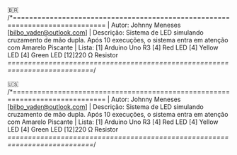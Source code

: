 :brazil:
/*=============================================================================
 |    	Autor:         Johnny Meneses [bilbo_vader@outlook.com]
 |    	Descrição:    Sistema de LED simulando cruzamento de mão dupla. Após 10 execuções, o sistema entra em atenção com Amarelo Piscante
 |		Lista:
                        [1]	Arduino Uno R3
                        [4]	Red LED
                        [4]	Yellow LED
                        [4]	Green LED
                        [12]220 Ω Resistor
 *===========================================================================*/
 

:us:
/*=============================================================================
 |    	Autor:         Johnny Meneses [bilbo_vader@outlook.com]
 |    	Descrição:    Sistema de LED simulando cruzamento de mão dupla. Após 10 execuções, o sistema entra em atenção com Amarelo Piscante
 |		Lista:
                        [1]	Arduino Uno R3
                        [4]	Red LED
                        [4]	Yellow LED
                        [4]	Green LED
                        [12]220 Ω Resistor
 *===========================================================================*/